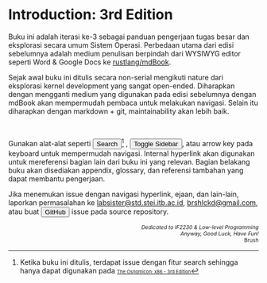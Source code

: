 # Introduction: 3rd Edition
Buku ini adalah iterasi ke-3 sebagai panduan pengerjaan tugas besar dan eksplorasi secara umum Sistem Operasi.
Perbedaan utama dari edisi sebelumnya adalah medium penulisan berpindah dari WYSIWYG editor seperti Word & Google Docs ke 
<a href="https://github.com/rust-lang/mdBook" class="external-link">rustlang/mdBook</a>.

Sejak awal buku ini ditulis secara non-serial mengikuti nature dari eksplorasi kernel development yang sangat open-ended.
Diharapkan dengan mengganti medium yang digunakan pada edisi sebelumnya dengan mdBook akan mempermudah pembaca untuk melakukan navigasi.
Selain itu diharapkan dengan markdown + git, maintainability akan lebih baik.

<br/>

Gunakan alat-alat seperti
<button onclick="document.getElementById('search-toggle').click()"><i class="fa fa-search"></i> Search</button>[^1]
,
<button onclick="document.getElementById('sidebar-toggle').click()"><i class="fa fa-bars"></i> Toggle Sidebar</button>,
atau arrow key pada keyboard untuk mempermudah navigasi. Internal hyperlink akan digunakan untuk mereferensi bagian lain dari buku ini yang relevan.
Bagian belakang buku akan disediakan appendix, glossary, dan referensi tambahan yang dapat membantu pengerjaan.

Jika menemukan issue dengan navigasi hyperlink, ejaan, dan lain-lain, laporkan permasalahan ke
[labsister@std.stei.itb.ac.id](mailto:labsister@std.stei.itb.ac.id), [brshlckd@gmail.com](mailto:brshlckd@gmail.com), atau buat
<button onclick="document.getElementById('git-repository-button').click()" class="external-link">
<i class="fa fa-github"></i> GitHub</button> issue pada source repository.

<div style="text-align: right; font-size: 8pt;">
    <i>Dedicated to IF2230 & Low-level Programming</i>
    <br/>
    <i>Anyway, Good Luck, Have Fun!</i>
    <br/>
    Brush
</div>

[^1]: Ketika buku ini ditulis, terdapat issue dengan fitur search sehingga hanya dapat digunakan pada <a href="../index.md" class="internal-link" style="font-size: 7pt">The Osnomicon: x86 - 3rd Edition</a>
